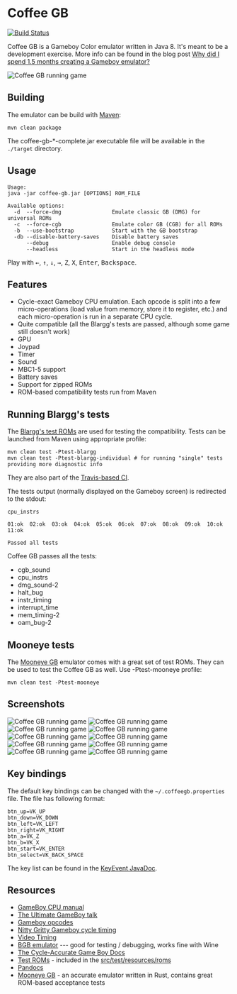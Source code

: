 # Coffee GB

[![Build Status](https://travis-ci.org/trekawek/coffee-gb.svg?branch=master)](https://travis-ci.org/trekawek/coffee-gb)

Coffee GB is a Gameboy Color emulator written in Java 8. It's meant to be a development exercise. More info can be found in the blog post [Why did I spend 1.5 months creating a Gameboy emulator?](http://blog.rekawek.eu/2017/02/09/coffee-gb/)

![Coffee GB running game](doc/tetris.gif)

## Building

The emulator can be build with [Maven](https://maven.apache.org/):

    mvn clean package

The coffee-gb-*-complete.jar executable file will be available in the `./target` directory.

## Usage

    Usage:
    java -jar coffee-gb.jar [OPTIONS] ROM_FILE

    Available options:
      -d  --force-dmg                Emulate classic GB (DMG) for universal ROMs
      -c  --force-cgb                Emulate color GB (CGB) for all ROMs
      -b  --use-bootstrap            Start with the GB bootstrap
      -db --disable-battery-saves    Disable battery saves
          --debug                    Enable debug console
          --headless                 Start in the headless mode

Play with <kbd>&larr;</kbd>, <kbd>&uarr;</kbd>, <kbd>&darr;</kbd>, <kbd>&rarr;</kbd>, <kbd>Z</kbd>, <kbd>X</kbd>, <kbd>Enter</kbd>, <kbd>Backspace</kbd>.

## Features

* Cycle-exact Gameboy CPU emulation. Each opcode is split into a few micro-operations (load value from memory, store it to register, etc.) and each micro-operation is run in a separate CPU cycle.
* Quite compatible (all the Blargg's tests are passed, although some game still doesn't work)
* GPU
* Joypad
* Timer
* Sound
* MBC1-5 support
* Battery saves
* Support for zipped ROMs
* ROM-based compatibility tests run from Maven

## Running Blargg's tests

The [Blargg's test ROMs](http://gbdev.gg8.se/wiki/articles/Test_ROMs) are used for testing the compatibility. Tests can be launched from Maven using appropriate profile:

    mvn clean test -Ptest-blargg
    mvn clean test -Ptest-blargg-individual # for running "single" tests providing more diagnostic info

They are also part of the [Travis-based CI](https://travis-ci.org/trekawek/coffee-gb).

The tests output (normally displayed on the Gameboy screen) is redirected to the stdout:

```
cpu_instrs

01:ok  02:ok  03:ok  04:ok  05:ok  06:ok  07:ok  08:ok  09:ok  10:ok  11:ok

Passed all tests
```

Coffee GB passes all the tests:

* cgb_sound
* cpu_instrs
* dmg_sound-2
* halt_bug
* instr_timing
* interrupt_time
* mem_timing-2
* oam_bug-2

## Mooneye tests

The [Mooneye GB](https://github.com/Gekkio/mooneye-gb) emulator comes with a great set of test ROMs. They can be used to test the Coffee GB as well. Use -Ptest-mooneye profile:

    mvn clean test -Ptest-mooneye

## Screenshots

![Coffee GB running game](doc/screenshot1.png)
![Coffee GB running game](doc/screenshot2.png)
![Coffee GB running game](doc/screenshot3.png)
![Coffee GB running game](doc/screenshot4.png)
![Coffee GB running game](doc/screenshot5.png)
![Coffee GB running game](doc/screenshot6.png)
![Coffee GB running game](doc/screenshot7.png)
![Coffee GB running game](doc/screenshot8.png)
![Coffee GB running game](doc/screenshot9.png)
![Coffee GB running game](doc/screenshot10.png)

## Key bindings

The default key bindings can be changed with the `~/.coffeegb.properties` file. The file has following format:

```
btn_up=VK_UP
btn_down=VK_DOWN
btn_left=VK_LEFT
btn_right=VK_RIGHT
btn_a=VK_Z
btn_b=VK_X
btn_start=VK_ENTER
btn_select=VK_BACK_SPACE
```

The key list can be found in the [KeyEvent JavaDoc](https://docs.oracle.com/javase/10/docs/api/java/awt/event/KeyEvent.html#field.summary).

## Resources

* [GameBoy CPU manual](http://marc.rawer.de/Gameboy/Docs/GBCPUman.pdf)
* [The Ultimate GameBoy talk](https://www.youtube.com/watch?v=HyzD8pNlpwI)
* [Gameboy opcodes](http://pastraiser.com/cpu/gameboy/gameboy_opcodes.html)
* [Nitty Gritty Gameboy cycle timing](http://blog.kevtris.org/blogfiles/Nitty%20Gritty%20Gameboy%20VRAM%20Timing.txt)
* [Video Timing](https://github.com/jdeblese/gbcpu/wiki/Video-Timing)
* [BGB emulator](http://bgb.bircd.org/) --- good for testing / debugging, works fine with Wine
* [The Cycle-Accurate Game Boy Docs](https://github.com/AntonioND/giibiiadvance/tree/master/docs)
* [Test ROMs](http://slack.net/~ant/old/gb-tests/) - included in the [src/test/resources/roms](src/test/resources/roms)
* [Pandocs](http://bgb.bircd.org/pandocs.htm)
* [Mooneye GB](https://github.com/Gekkio/mooneye-gb) - an accurate emulator written in Rust, contains great ROM-based acceptance tests
